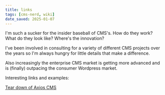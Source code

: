 ```yaml
---
title: links
tags: [cms-nerd, wiki]
date_saved: 2025-01-07
---
```


I'm such a sucker for the insider baseball of CMS's. How do they work? What do they look like? Where's the innovation?

I've been involved in consulting for a variety of different CMS projects over the years so I'm always hungry for little details that make a difference.

Also increasingly the enterprise CMS market is getting more advanced and is (finally) outpacing the consumer Wordpress market.

Interesting links and examples:

[Tear down of Axios CMS](http://gregruben.com/Axios-CMS)
